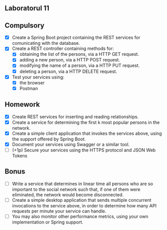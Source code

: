 Laboratorul 11
-

Compulsory
-
- [X] Create a Spring Boot project containing the REST services for comunicating with the database.
- [X] Create a REST controller containing methods for:
  - [X] obtaining the list of the persons, via a HTTP GET request.
  - [X] adding a new person, via a HTTP POST request.
  - [X] modifying the name of a person, via a HTTP PUT request.
  - [X] deleting a person, via a HTTP DELETE request.
- [X] Test your services using:
  - [X] the browser
  - [X] Postman

Homework
-
- [X] Create REST services for inserting and reading relationships.
- [X] Create a service for determining the first k most popular persons in the network.
- [X] Create a simple client application that invokes the services above, using the support offered by Spring Boot.
- [X] Document your services using Swagger or a similar tool.
- [ ] (+1p) Secure your services using the HTTPS protocol and JSON Web Tokens

Bonus
-
- [ ] Write a service that determines in linear time all persons who are so important to the social network such that, if one of them were eliminated, the network would become disconnected.
- [ ] Create a simple desktop application that sends multiple concurrent invocations to the service above, in order to determine how many API requests per minute your service can handle.
- [ ] You may also monitor other performance metrics, using your own implementation or Spring support.
